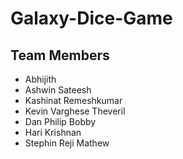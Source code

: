 # Galaxy-Dice-Game


## Team Members


- Abhijith
- Ashwin Sateesh
- Kashinat Remeshkumar
- Kevin Varghese Theveril
- Dan Philip Bobby
- Hari Krishnan
- Stephin Reji Mathew
